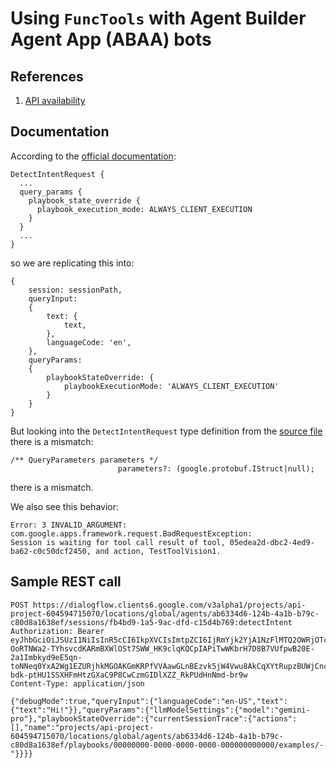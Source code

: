 # Using `FuncTools` with Agent Builder Agent App (ABAA) bots

## References

1. [API availability](https://cloud.google.com/dialogflow/vertex/docs/quick/api)



## Documentation

According to the [official documentation](https://cloud.google.com/dialogflow/vertex/docs/concept/tools#client-side):

```
DetectIntentRequest {
  ...
  query_params {
    playbook_state_override {
      playbook_execution_mode: ALWAYS_CLIENT_EXECUTION
    }
  }
  ...
}
```

so we are replicating this into:

```
{
    session: sessionPath, 
    queryInput:
    {
        text: {
            text,
        },
        languageCode: 'en',
    },
    queryParams: 
    {
        playbookStateOverride: {
            playbookExecutionMode: 'ALWAYS_CLIENT_EXECUTION'
        }
    }
}
```

But looking into the `DetectIntentRequest` type definition from the 
[source file](https://raw.githubusercontent.com/googleapis/google-cloud-node/dialogflow-cx-v4.6.0/packages/google-cloud-dialogflow-cx/protos/protos.d.ts) there is a mismatch:

```
/** QueryParameters parameters */
                        parameters?: (google.protobuf.IStruct|null);

```
there is a mismatch.

We also see this behavior:

```
Error: 3 INVALID_ARGUMENT: 
com.google.apps.framework.request.BadRequestException: 
Session is waiting for tool call result of tool, 05edea2d-dbc2-4ed9-ba62-c0c50dcf2450, and action, TestToolVision1.
```

## Sample REST call

```http request
POST https://dialogflow.clients6.google.com/v3alpha1/projects/api-project-604594715070/locations/global/agents/ab6334d6-124b-4a1b-b79c-c80d8a1638ef/sessions/fb4bd9-1a5-9ac-dfd-c15d4b769:detectIntent
Authorization: Bearer eyJhbGciOiJSUzI1NiIsInR5cCI6IkpXVCIsImtpZCI6IjRmYjk2YjA1NzFlMTQ2OWRjOTc2NDQyOGZiZTA1ZDkwZGMyNjczNDAifQ.eyJpc3MiOiJhcGktcHJvamVjdC02MDQ1OTQ3MTUwNzBAYXBwc3BvdC5nc2VydmljZWFjY291bnQuY29tIiwic3ViIjoiYXBpLXByb2plY3QtNjA0NTk0NzE1MDcwQGFwcHNwb3QuZ3NlcnZpY2VhY2NvdW50LmNvbSIsImF1ZCI6Imh0dHBzOi8vZGlhbG9nZmxvdy5nb29nbGVhcGlzLmNvbS8iLCJleHAiOjE3MTYzODQ2MTksImlhdCI6MTcxNjM4MTAxOX0.s3uj8E6AM77BQvWcXg8PZx81wZmVlH6ewcbvy2yO8Q3BrD7IhGv2B_kcPn6cCiKSvteB2U-OoRTNWa2-TYhsvcdKARmBXWlOSt7SWW_HK9clqKQCpIAPiTwWKbrH7D8B7VUfpwB20E-2a1Imbkyd9eE5qn-toNNeq0YxA2Wg1EZURjhkMGOAKGmKRPfVVAawGLnBEzvk5jW4Vwu8AkCqXYtRupzBUWjCnc2jbevAdH_Bxo4V3N9IE6NVXWI123e1ux4DwXzkN9sD0A8sWXj2mpagNi7_QWIS-bdk-ptHU1SSXHFmHtzGXaC9P8CwCzmGIDlXZZ_RkPUdHnNmd-br9w
Content-Type: application/json

{"debugMode":true,"queryInput":{"languageCode":"en-US","text":{"text":"Hi!"}},"queryParams":{"llmModelSettings":{"model":"gemini-pro"},"playbookStateOverride":{"currentSessionTrace":{"actions":[],"name":"projects/api-project-604594715070/locations/global/agents/ab6334d6-124b-4a1b-b79c-c80d8a1638ef/playbooks/00000000-0000-0000-0000-000000000000/examples/-"}}}}
```